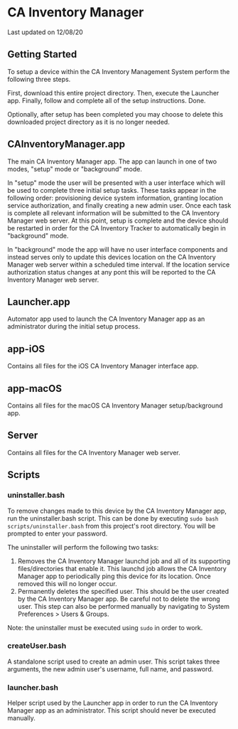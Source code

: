 # CA Inventory Manager

Last updated on 12/08/20

## Getting Started

To setup a device within the CA Inventory Management System perform the following three steps.

First, download this entire project directory. Then, execute the Launcher app. Finally, follow and complete all of the setup instructions. Done.

Optionally, after setup has been completed you may choose to delete this downloaded project directory as it is no longer needed.

## CAInventoryManager.app

The main CA Inventory Manager app. The app can launch in one of two modes, "setup" mode or "background" mode. 

In "setup" mode the user will be presented with a user interface which will be used to complete three initial setup tasks. These tasks appear in the following order: provisioning device system information, granting location service authorization, and finally creating a new admin user. Once each task is complete all relevant information will be submitted to the CA Inventory Manager web server. At this point, setup is complete and the device should be restarted in order for the CA Inventory Tracker to automatically begin in "background" mode.

In "background" mode the app will have no user interface components and instead serves only to update this devices location on the CA Inventory Manager web server within a scheduled time interval. If the location service authorization status changes at any pont this will be reported to the CA Inventory Manager web server. 

## Launcher.app

Automator app used to launch the CA Inventory Manager app as an administrator during the initial setup process.

## app-iOS 

Contains all files for the iOS CA Inventory Manager interface app.

## app-macOS

Contains all files for the macOS CA Inventory Manager setup/background app.

## Server

Contains all files for the CA Inventory Manager web server.

## Scripts

### uninstaller.bash

To remove changes made to this device by the CA Inventory Manager app, run the uninstaller.bash script. This can be done by executing `sudo bash scripts/uninstaller.bash` from this project's root directory. You will be prompted to enter your password.

The uninstaller will perform the following two tasks:
1. Removes the CA Inventory Manager launchd job and all of its supporting files/directories that enable it. This launchd job allows the CA Inventory Manager app to periodically ping this device for its location. Once removed this will no longer occur.
2. Permanently deletes the specified user. This should be the user created by the CA Inventory Manager app. Be careful not to delete the wrong user. This step can also be performed manually by navigating to System Preferences > Users & Groups.

Note: the uninstaller must be executed using `sudo` in order to work.

### createUser.bash 

A standalone script used to create an admin user. This script takes three arguments, the new admin user's username, full name, and password. 

### launcher.bash

Helper script used by the Launcher app in order to run the CA Inventory Manager app as an administrator. This script should never be executed manually.
